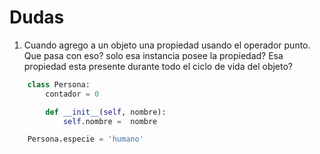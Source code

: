 # Dudas

1. Cuando agrego a un objeto una propiedad usando el operador punto. Que pasa con eso? solo esa instancia posee la propiedad? Esa propiedad esta presente durante todo el ciclo de vida del objeto?
```python
    class Persona:
        contador = 0

        def __init__(self, nombre):
            self.nombre =  nombre

    Persona.especie = 'humano'
```